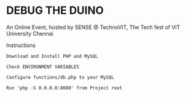 # DEBUG THE DUINO

An Online Event, hosted by SENSE @ TechnoVIT,
The Tech fest of VIT University Chennai

Instructions

	Download and Install PHP and MySQL

	Check ENVIRONMENT VARIABLES

	Configure functions/db.php to your MySQL

	Run 'php -S 0.0.0.0:8080' from Project root
